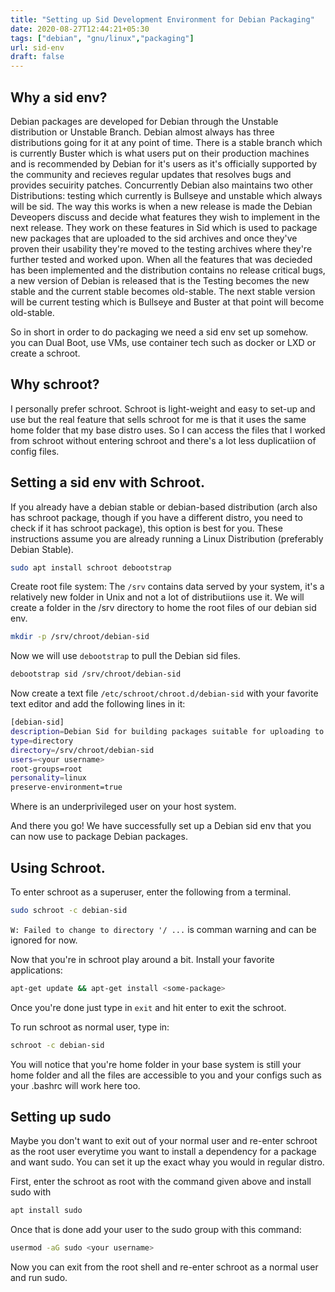 ```yaml
---
title: "Setting up Sid Development Environment for Debian Packaging"
date: 2020-08-27T12:44:21+05:30
tags: ["debian", "gnu/linux","packaging"]
url: sid-env
draft: false 
---
```


## Why a sid env?
Debian packages are developed for Debian through the Unstable distribution or Unstable Branch. Debian almost always has three distributions going for it at any point of time. There is a stable branch which is currently Buster which is what users put on their production machines and is recommended by Debian for it's users as it's officially supported by the community and recieves regular updates that resolves bugs and provides secuirity patches. Concurrently Debian also maintains two other Distributions: testing which currently is Bullseye and unstable which always will be sid. The way this works is when a new release is made the Debian Deveopers discuss and decide what features they wish to implement in the next release. They work on these features in Sid which is used to package new packages that are uploaded to the sid archives and once they've proven their usability they're moved to the testing archives where they're further tested and worked upon. When all the features that was decieded has been implemented and the distribution contains no release critical bugs, a new version of Debian is released that is the Testing becomes the new stable and the current stable becomes old-stable. The next stable version will be current testing which is Bullseye and Buster at that point will become old-stable.

So in short in order to do packaging we need a sid env set up somehow. you can Dual Boot, use VMs, use container tech such as docker or LXD or create a schroot.

## Why schroot?
I personally prefer schroot. Schroot is light-weight and easy to set-up and use but the real feature that sells schroot for me is that it uses the same home folder that my base distro uses. So I can access the files that I worked from schroot without entering schroot and there's a lot less duplicatiion of config files.

## Setting a sid env with Schroot.

If you already have a debian stable or debian-based distribution (arch also has schroot package, though if you have a different distro, you need to check if it has schroot package), this option is best for you. These instructions assume you are already running a Linux Distribution (preferably Debian Stable).

```bash
sudo apt install schroot debootstrap
```
Create root file system:
The `/srv` contains data served by your system, it's a relatively new folder in Unix and not a lot of distributiions use it. We will create a folder in the /srv directory to home the root files of our debian sid env.
```bash
mkdir -p /srv/chroot/debian-sid
```
Now we will use `debootstrap` to pull the Debian sid files.
```bash
debootstrap sid /srv/chroot/debian-sid
```
Now create a text file `/etc/schroot/chroot.d/debian-sid` with your favorite text editor and add the following lines in it:

```bash
[debian-sid]
description=Debian Sid for building packages suitable for uploading to debian
type=directory
directory=/srv/chroot/debian-sid
users=<your username>
root-groups=root
personality=linux
preserve-environment=true
```
Where <your username> is an underprivileged user on your host system.

And there you go! We have successfully set up a Debian sid env that you can now use to package Debian packages.

## Using Schroot.

To enter schroot as a superuser, enter the following from a terminal.
```bash
sudo schroot -c debian-sid
```

`W: Failed to change to directory '/ ...` is comman warning and can be ignored for now.

Now that you're in schroot play around a bit. Install your favorite applications:
```bash
apt-get update && apt-get install <some-package>
```
Once you're done just type in `exit` and hit enter to exit the schroot.

To run schroot as normal user, type in:
```bash
schroot -c debian-sid
```
You will notice that you're home folder in your base system is still your home folder and all the files are accessible to you and your configs such as your .bashrc will work here too.

## Setting up sudo
Maybe you don't want to exit out of your normal user and re-enter schroot as the root user everytime you want to install a dependency for a package and want sudo. You can set it up the exact whay you would in regular distro.

First, enter the schroot as root with the command given above and install sudo with
```bash
apt install sudo
```
Once that is done add your user to the sudo group with this command:
```bash
usermod -aG sudo <your username>
```
Now you can exit from the root shell and re-enter schroot as a normal user and run sudo.